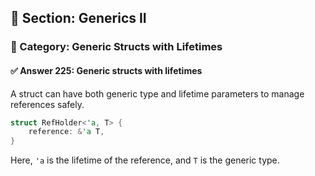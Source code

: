 ## 📘 Section: Generics II  
### 🔹 Category: Generic Structs with Lifetimes  
#### ✅ Answer 225: Generic structs with lifetimes

A struct can have both generic type and lifetime parameters to manage references safely.

```rust
struct RefHolder<'a, T> {
    reference: &'a T,
}
```

Here, `'a` is the lifetime of the reference, and `T` is the generic type.
